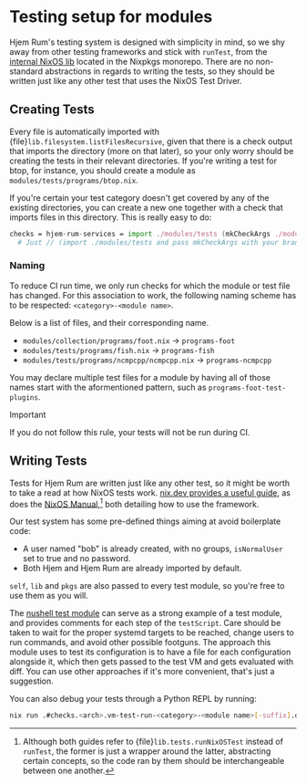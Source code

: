 # Testing setup for modules

[nushell test module]: https://github.com/snugnug/hjem-rum/blob/main/modules/tests/programs/nushell.nix
[nix.dev provides a useful guide]: https://nix.dev/tutorials/nixos/integration-testing-using-virtual-machines.html
[NixOS Manual]: https://nixos.org/manual/nixos/stable/index.html#sec-calling-nixos-tests
[internal NixOS lib]: https://github.com/NixOS/nixpkgs/tree/master/nixos/lib/testing

Hjem Rum's testing system is designed with simplicity in mind, so we shy away
from other testing frameworks and stick with `runTest`, from the
[internal NixOS lib] located in the Nixpkgs monorepo. There are no non-standard
abstractions in regards to writing the tests, so they should be written just
like any other test that uses the NixOS Test Driver.

## Creating Tests

Every file is automatically imported with
{file}`lib.filesystem.listFilesRecursive`, given that there is a check output
that imports the directory (more on that later), so your only worry should be
creating the tests in their relevant directories. If you're writing a test for
btop, for instance, you should create a module as
`modules/tests/programs/btop.nix`.

If you're certain your test category doesn't get covered by any of the existing
directories, you can create a new one together with a check that imports files
in this directory. This is really easy to do:

```nix
checks = hjem-rum-services = import ./modules/tests (mkCheckArgs ./modules/tests/services);
  # Just // (import ./modules/tests and pass mkCheckArgs with your brand-new directory to it.
```

### Naming

To reduce CI run time, we only run checks for which the module or test file has
changed. For this association to work, the following naming scheme has to be
respected: `<category>-<module name>`.

Below is a list of files, and their corresponding name.

- `modules/collection/programs/foot.nix` -> `programs-foot`
- `modules/tests/programs/fish.nix` -> `programs-fish`
- `modules/tests/programs/ncmpcpp/ncmpcpp.nix` -> `programs-ncmpcpp`

You may declare multiple test files for a module by having all of those names
start with the aformentioned pattern, such as `programs-foot-test-plugins`.

> [!IMPORTANT]
> If you do not follow this rule, your tests will not be run during CI.

## Writing Tests

Tests for Hjem Rum are written just like any other test, so it might be worth to
take a read at how NixOS tests work. [nix.dev provides a useful guide], as does
the [NixOS Manual],[^1] both detailing how to use the framework.

Our test system has some pre-defined things aiming at avoid boilerplate code:

- A user named "bob" is already created, with no groups, `isNormalUser` set to
  true and no password.
- Both Hjem and Hjem Rum are already imported by default.

`self`, `lib` and `pkgs` are also passed to every test module, so you're free to
use them as you will.

The [nushell test module] can serve as a strong example of a test module, and
provides comments for each step of the `testScript`. Care should be taken to
wait for the proper systemd targets to be reached, change users to run commands,
and avoid other possible footguns. The approach this module uses to test its
configuration is to have a file for each configuration alongside it, which then
gets passed to the test VM and gets evaluated with diff. You can use other
approaches if it's more convenient, that's just a suggestion.

You can also debug your tests through a Python REPL by running:

```bash
nix run .#checks.<arch>.vm-test-run-<category>-<module name>[-suffix].driver -- --interactive
```

[^1]: Although both guides refer to {file}`lib.tests.runNixOSTest` instead of
    `runTest`, the former is just a wrapper around the latter, abstracting
    certain concepts, so the code ran by them should be interchangeable between
    one another.
